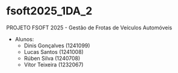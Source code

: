 # fsoft2025_1DA_2
PROJETO FSOFT 2025 - Gestão de Frotas de Veículos Automóveis

- Alunos:
  - Dinis Gonçalves (1241099)
  - Lucas Santos (1241008)
  - Rúben Silva (1240708)
  - Vítor Teixeira (1232067)
